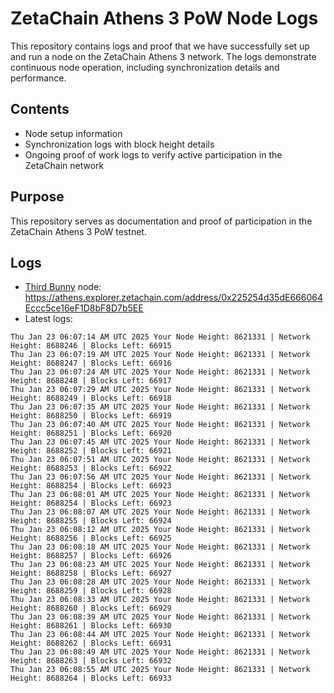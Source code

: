 # ZetaChain Athens 3 PoW Node Logs
This repository contains logs and proof that we have successfully set up and run a node on the ZetaChain Athens 3 network. The logs demonstrate continuous node operation, including synchronization details and performance.

## Contents
- Node setup information
- Synchronization logs with block height details
- Ongoing proof of work logs to verify active participation in the ZetaChain network

## Purpose
This repository serves as documentation and proof of participation in the ZetaChain Athens 3 PoW testnet.

## Logs

- [Third Bunny](https://thirdbunny.xyz/) node: https://athens.explorer.zetachain.com/address/0x225254d35dE666064Eccc5ce16eF1D8bF8D7b5EE
- Latest logs:
```
Thu Jan 23 06:07:14 AM UTC 2025 Your Node Height: 8621331 | Network Height: 8688246 | Blocks Left: 66915
Thu Jan 23 06:07:19 AM UTC 2025 Your Node Height: 8621331 | Network Height: 8688247 | Blocks Left: 66916
Thu Jan 23 06:07:24 AM UTC 2025 Your Node Height: 8621331 | Network Height: 8688248 | Blocks Left: 66917
Thu Jan 23 06:07:29 AM UTC 2025 Your Node Height: 8621331 | Network Height: 8688249 | Blocks Left: 66918
Thu Jan 23 06:07:35 AM UTC 2025 Your Node Height: 8621331 | Network Height: 8688250 | Blocks Left: 66919
Thu Jan 23 06:07:40 AM UTC 2025 Your Node Height: 8621331 | Network Height: 8688251 | Blocks Left: 66920
Thu Jan 23 06:07:45 AM UTC 2025 Your Node Height: 8621331 | Network Height: 8688252 | Blocks Left: 66921
Thu Jan 23 06:07:51 AM UTC 2025 Your Node Height: 8621331 | Network Height: 8688253 | Blocks Left: 66922
Thu Jan 23 06:07:56 AM UTC 2025 Your Node Height: 8621331 | Network Height: 8688254 | Blocks Left: 66923
Thu Jan 23 06:08:01 AM UTC 2025 Your Node Height: 8621331 | Network Height: 8688254 | Blocks Left: 66923
Thu Jan 23 06:08:07 AM UTC 2025 Your Node Height: 8621331 | Network Height: 8688255 | Blocks Left: 66924
Thu Jan 23 06:08:12 AM UTC 2025 Your Node Height: 8621331 | Network Height: 8688256 | Blocks Left: 66925
Thu Jan 23 06:08:18 AM UTC 2025 Your Node Height: 8621331 | Network Height: 8688257 | Blocks Left: 66926
Thu Jan 23 06:08:23 AM UTC 2025 Your Node Height: 8621331 | Network Height: 8688258 | Blocks Left: 66927
Thu Jan 23 06:08:28 AM UTC 2025 Your Node Height: 8621331 | Network Height: 8688259 | Blocks Left: 66928
Thu Jan 23 06:08:33 AM UTC 2025 Your Node Height: 8621331 | Network Height: 8688260 | Blocks Left: 66929
Thu Jan 23 06:08:39 AM UTC 2025 Your Node Height: 8621331 | Network Height: 8688261 | Blocks Left: 66930
Thu Jan 23 06:08:44 AM UTC 2025 Your Node Height: 8621331 | Network Height: 8688262 | Blocks Left: 66931
Thu Jan 23 06:08:49 AM UTC 2025 Your Node Height: 8621331 | Network Height: 8688263 | Blocks Left: 66932
Thu Jan 23 06:08:55 AM UTC 2025 Your Node Height: 8621331 | Network Height: 8688264 | Blocks Left: 66933
```
